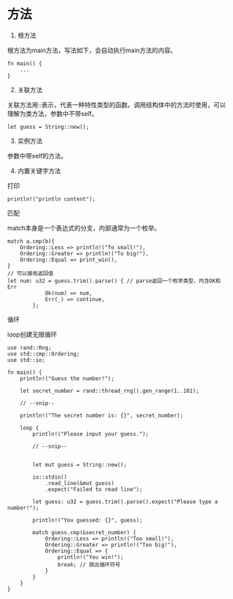 # 方法

1. 根方法

根方法为main方法，写法如下，会自动执行main方法的内容。

````
fn main() {
    ...
}
````

2. 关联方法

关联方法用::表示，代表一种特性类型的函数。调用结构体中的方法时使用，可以理解为类方法，参数中不带self。

```
let guess = String::new();
```

3. 实例方法

参数中带self的方法。

4. 内置关键字方法

打印

```
println!("println content");
```

匹配

match本身是一个表达式的分支，内部通常为一个枚举。

```
match a.cmp(b){
    Ordering::Less => println!("To small!"),
    Ordering::Greater => println!("To big!"),
    Ordering::Equal => print_win(),
}
// 可以接收返回值
let num: u32 = guess.trim().parse() { // parse返回一个枚举类型，内含OK和Err
            Ok(num) => num,
            Err(_) => continue,
        };
```

循环

loop创建无限循环

```
use rand::Rng;
use std::cmp::Ordering;
use std::io;

fn main() {
    println!("Guess the number!");

    let secret_number = rand::thread_rng().gen_range(1..101);

    // --snip--

    println!("The secret number is: {}", secret_number);

    loop {
        println!("Please input your guess.");

        // --snip--


        let mut guess = String::new();

        io::stdin()
            .read_line(&mut guess)
            .expect("Failed to read line");

        let guess: u32 = guess.trim().parse().expect("Please type a number!");

        println!("You guessed: {}", guess);

        match guess.cmp(&secret_number) {
            Ordering::Less => println!("Too small!"),
            Ordering::Greater => println!("Too big!"),
            Ordering::Equal => {
                println!("You win!");
                break; // 跳出循环符号
            }
        }
    }
}

```
